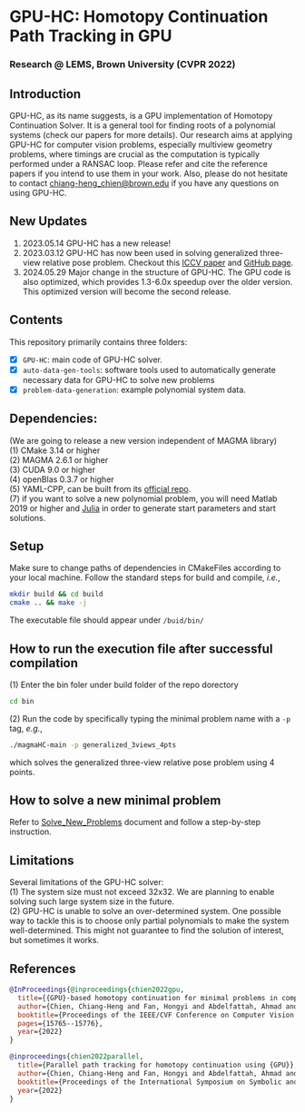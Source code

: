# GPU-HC: Homotopy Continuation Path Tracking in GPU
### Research @ LEMS, Brown University (CVPR 2022)
## Introduction
GPU-HC, as its name suggests, is a GPU implementation of Homotopy Continuation Solver. It is a general tool for finding roots of a polynomial systems (check our papers for more details). Our research aims at applying GPU-HC for computer vision problems, especially multiview geometry problems, where timings are crucial as the computation is typically performed under a RANSAC loop. Please refer and cite the reference papers if you intend to use them in your work. Also, please do not hesitate to contact chiang-heng_chien@brown.edu if you have any questions on using GPU-HC. <br />

## New Updates
1. 2023.05.14 GPU-HC has a new release! <br />
2. 2023.03.12 GPU-HC has now been used in solving generalized three-view relative pose problem. Checkout this [ICCV paper](https://openaccess.thecvf.com/content/ICCV2023/papers/Ding_Minimal_Solutions_to_Generalized_Three-View_Relative_Pose_Problem_ICCV_2023_paper.pdf) and [GitHub page](https://github.com/C-H-Chien/Three_View_Generalized_Camera). <br />
3. 2024.05.29 Major change in the structure of GPU-HC. The GPU code is also optimized, which provides 1.3-6.0x speedup over the older version. This optimized version will become the second release. <br />

## Contents
This repository primarily contains three folders: <br />
- [x] ``GPU-HC``: main code of GPU-HC solver. <br />
- [x] ``auto-data-gen-tools``: software tools used to automatically generate necessary data for GPU-HC to solve new problems <br />
- [x] ``problem-data-generation``: example polynomial system data. <br />

## Dependencies:
(We are going to release a new version independent of MAGMA library) <br />
(1) CMake 3.14 or higher <br />
(2) MAGMA 2.6.1 or higher <br />
(3) CUDA 9.0 or higher <br />
(4) openBlas 0.3.7 or higher <br />
(5) YAML-CPP, can be built from its [official repo](https://github.com/jbeder/yaml-cpp). <br />
(7) if you want to solve a new polynomial problem, you will need Matlab 2019 or higher and [Julia](https://julialang.org/downloads/) in order to generate start parameters and start solutions.

## Setup
Make sure to change paths of dependencies in CMakeFiles according to your local machine. Follow the standard steps for build and compile, _i.e._, <br />
```bash
mkdir build && cd build
cmake .. && make -j
```
The executable file should appear under ``/buid/bin/`` <br />

## How to run the execution file after successful compilation
(1) Enter the bin foler under build folder of the repo dorectory
```bash
cd bin
```
(2) Run the code by specifically typing the minimal problem name with a ``-p`` tag, _e.g._,
```bash
./magmaHC-main -p generalized_3views_4pts
```
which solves the generalized three-view relative pose problem using 4 points.

## How to solve a new minimal problem
Refer to [Solve_New_Problems](https://github.com/C-H-Chien/Homotopy-Continuation-Tracker-on-GPU/blob/main/Solve_New_Problems.md) document and follow a step-by-step instruction.

## Limitations
Several limitations of the GPU-HC solver: <br />
(1) The system size must not exceed 32x32. We are planning to enable solving such large system size in the future. <br />
(2) GPU-HC is unable to solve an over-determined system. One possible way to tackle this is to choose only partial polynomials to make the system well-determined. This might not guarantee to find the solution of interest, but sometimes it works. <br />

## References
```BibTeX
@InProceedings{@inproceedings{chien2022gpu,
  title={{GPU}-based homotopy continuation for minimal problems in computer vision},
  author={Chien, Chiang-Heng and Fan, Hongyi and Abdelfattah, Ahmad and Tsigaridas, Elias and Tomov, Stanimire and Kimia, Benjamin},
  booktitle={Proceedings of the IEEE/CVF Conference on Computer Vision and Pattern Recognition},
  pages={15765--15776},
  year={2022}
}
```
```BibTeX
@inproceedings{chien2022parallel,
  title={Parallel path tracking for homotopy continuation using {GPU}},
  author={Chien, Chiang-Heng and Fan, Hongyi and Abdelfattah, Ahmad and Tsigaridas, Elias and Tomov, Stanimire and Kimia, Benjamin},
  booktitle={Proceedings of the International Symposium on Symbolic and Algebraic Computation},
  year={2022}
}
```
